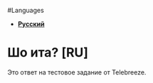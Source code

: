#Languages
* **[Русский](#шо-ита-ru "Русский")**

# Шо ита? [RU]
Это ответ на тестовое задание от Telebreeze.